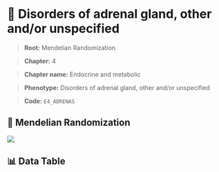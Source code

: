 # 🧪 Disorders of adrenal gland, other and/or unspecified

> **Root:** Mendelian Randomization

> **Chapter:** 4  

> **Chapter name:** Endocrine and metabolic

> **Phenotype:** Disorders of adrenal gland, other and/or unspecified  

> **Code:** `E4_ADRENAS`

## 🧬 Mendelian Randomization  

<img src="/MR/Figures/Forward/E4_ADRENAS.png"/>

## 📊 Data Table

<CsvTableMRF src="/MR_Data/Forward/E4_ADRENAS.csv"/>
